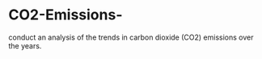 # CO2-Emissions-
conduct an analysis of the trends in carbon dioxide (CO2) emissions over the years.
